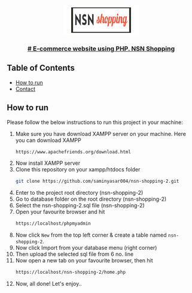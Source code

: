 <!-- PROJECT LOGO -->

<br />
<p align="center">
  <a href="https://github.com/saminyasar004/nsn-shopping-2">
    <img src="img/nsn.png" alt="Logo" width="200" height="80">
  </a>

<br />
<p align="center">
  <h3 align="center"><a href="https://github.com/saminyasar004/nsn-shopping-2"># E-commerce website using PHP. NSN Shopping</a></h3>

<!-- TABLE OF CONTENTS -->

## Table of Contents

- [How to run](#how-to-run)
- [Contact](#contact)

<!-- HOW TO RUN -->

## How to run

Please follow the below instructions to run this project in your machine:

1. Make sure you have download XAMPP server on your machine. Here you can download XAMPP
   ```sh
   https://www.apachefriends.org/download.html
   ```
1. Now install XAMPP server
1. Clone this repository on your xampp/htdocs folder
   ```sh
   git clone https://github.com/saminyasar004/nsn-shopping-2.git
   ```
1. Enter to the project root directory (nsn-shopping-2)
1. Go to database folder on the root directory (nsn-shopping-2)
1. Select the nsn-shopping-2.sql file (nsn-shopping-2)
1. Open your favourite browser and hit
   ```sh
   https://localhost/phpmyadmin
   ```
1. Now click `New` from the top left corner & create a table named `nsn-shopping-2`.
1. Now click Import from your database menu (right corner)
9. Then upload the selected sql file from 6 no. line
1. Now open a new tab on your favourite browser, then hit
    ```sh
    https://localhost/nsn-shopping-2/home.php
    ```
1. Now, all done! Let's enjoy..

